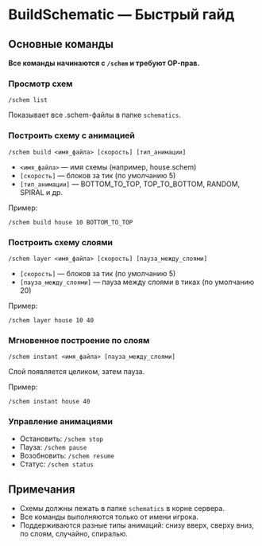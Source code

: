 # BuildSchematic — Быстрый гайд

## Основные команды

**Все команды начинаются с `/schem` и требуют OP-прав.**

### Просмотр схем
```
/schem list
```
Показывает все .schem-файлы в папке `schematics`.

### Построить схему с анимацией
```
/schem build <имя_файла> [скорость] [тип_анимации]
```
- `<имя_файла>` — имя схемы (например, house.schem)
- `[скорость]` — блоков за тик (по умолчанию 5)
- `[тип_анимации]` — BOTTOM_TO_TOP, TOP_TO_BOTTOM, RANDOM, SPIRAL и др.

Пример:
```
/schem build house 10 BOTTOM_TO_TOP
```

### Построить схему слоями
```
/schem layer <имя_файла> [скорость] [пауза_между_слоями]
```
- `[скорость]` — блоков за тик (по умолчанию 5)
- `[пауза_между_слоями]` — пауза между слоями в тиках (по умолчанию 20)

Пример:
```
/schem layer house 10 40
```

### Мгновенное построение по слоям
```
/schem instant <имя_файла> [пауза_между_слоями]
```
Слой появляется целиком, затем пауза.

Пример:
```
/schem instant house 40
```

### Управление анимациями
- Остановить: `/schem stop`
- Пауза: `/schem pause`
- Возобновить: `/schem resume`
- Статус: `/schem status`

## Примечания
- Схемы должны лежать в папке `schematics` в корне сервера.
- Все команды выполняются только от имени игрока.
- Поддерживаются разные типы анимаций: снизу вверх, сверху вниз, по слоям, случайно, спиралью.

